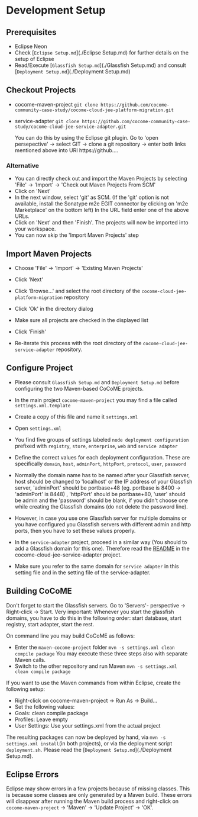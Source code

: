 # Development Setup

## Prerequisites

- Eclipse Neon
- Check [`Eclipse Setup.md`](./Eclipse Setup.md) for further details on the setup of Eclipse
- Read/Execute [`Glassfish Setup.md`](./Glassfish Setup.md) and consult [`Deployment Setup.md`](./Deployment Setup.md)

## Checkout Projects

- cocome-maven-project
  `git clone https://github.com/cocome-community-case-study/cocome-cloud-jee-platform-migration.git`
- service-adapter
  `git clone https://github.com/cocome-community-case-study/cocome-cloud-jee-service-adapter.git`
  
  You can do this by using the Eclipse git plugin. Go to 'open persepective' -> select GIT -> clone a git repository -> enter both links mentioned above into URI https://github....
  
### Alternative
- You can directly check out and import the Maven Projects by selecting 'File' -> 'Import' -> 'Check out Maven Projects From SCM'
- Click on 'Next'
- In the next window, select 'git' as SCM. (If the 'git' option is not available, install the Sonatype m2e EGIT connector by clicking on 
'm2e Marketplace' on the bottom left) In the URL field enter one of the above URLs.
- Click on 'Next' and then 'Finish'. The projects will now be imported into your workspace.
- You can now skip the 'Import Maven Projects' step

## Import Maven Projects

- Choose 'File' -> 'Import' -> 'Existing Maven Projects'
- Click 'Next'
- Click 'Browse...' and select the root directory of the 
  `cocome-cloud-jee-platform-migration` repository
- Click 'Ok' in the directory dialog
- Make sure all projects are checked in the displayed list
- Click 'Finish'

- Re-iterate this process with the root directory of the 
  `cocome-cloud-jee-service-adapter` repository.

## Configure Project

- Please consult `Glassfish Setup.md` and `Deployment Setup.md` before
  configuring the two Maven-based CoCoME projects.

- In the main project `cocome-maven-project` you may find a file called
  `settings.xml.template`
- Create a copy of this file and name it `settings.xml`
- Open `settings.xml`
- You find five groups of settings labeled `node deployment configuration`
  prefixed with `registry`, `store`, `enterprise`, `web` and
  `service adapter`
- Define the correct values for each deployment configuration. These are
  specifically `domain`, `host`, `adminPort`, `httpPort`, `protocol`,
  `user`, `password`
- Normally the domain name has to be named after your Glassfish server, host should be changed to 'localhost' or the IP address of your Glassfish server,
  'adminPort' should be portbase+48 (eg. portbase is 8400 ->  'adminPort' is 8448)  , 'httpPort' should be portbase+80, 
  'user' should be admin and the 'password' should be blank, if you didn't choose one while creating the Glassfish domains 
  (do not delete the password line).
  
- However, in case you use one Glassfish server for multiple
  domains or you have configured you Glassfish servers with different
  admin and http ports, then you have to set these values properly.
  
- In the `service-adapter` project, proceed in a similar way (You should to add a Glassfish domain for this one). Therefore
  read the [README](https://github.com/cocome-community-case-study/cocome-cloud-jee-service-adapter) in the cocome-cloud-jee-service-adapter project.
- Make sure you refer to the same domain for `service adapter` in this setting file and in the setting file of the service-adapter.  
  
## Building CoCoME
 
Don't forget to start the Glassfish servers. Go to 'Servers'- perspective -> Right-click -> Start.
Very important: Whenever you start the glassfish domains, you have to do this in the following order: start database, start registry, start adapter, start the rest.
  
On command line you may build CoCoME as follows:
- Enter the `maven-cocome-project` folder
  `mvn -s settings.xml clean compile package`
  You may execute these three steps also with separate Maven calls.
- Switch to the other repository and run Maven
  `mvn -s settings.xml clean compile package`
   
   
If you want to use the Maven commands from within Eclipse, create the following setup:
- Right-click on cocome-maven-project -> Run As -> Build...
- Set the following values:
 - Goals: clean compile package
 - Profiles: Leave empty
 - User Settings:  Use your settings.xml from the actual project
     
   
The resulting packages can now be deployed by hand, via
`mvn -s settings.xml install`(in both projects), or via the deployment
script `deployment.sh`. Please read the [`Deployment Setup.md`](./Deployment Setup.md).

## Eclipse Errors

Eclipse may show errors in a few projects because of missing classes. This is because some classes are 
only generated by a Maven build. These errors will disappear after running the Maven build process 
and right-click on `cocome-maven-project` -> 'Maven' -> 'Update Project' -> 'OK'.

